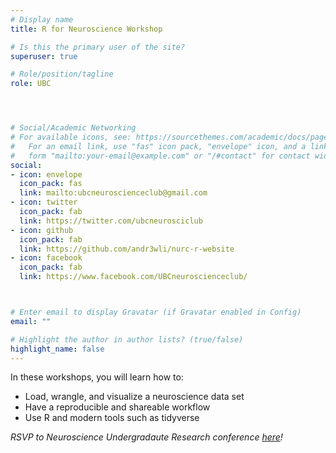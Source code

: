 ```yaml
---
# Display name
title: R for Neuroscience Workshop 

# Is this the primary user of the site?
superuser: true

# Role/position/tagline
role: UBC




# Social/Academic Networking
# For available icons, see: https://sourcethemes.com/academic/docs/page-builder/#icons
#   For an email link, use "fas" icon pack, "envelope" icon, and a link in the
#   form "mailto:your-email@example.com" or "/#contact" for contact widget.
social:
- icon: envelope
  icon_pack: fas
  link: mailto:ubcneuroscienceclub@gmail.com
- icon: twitter
  icon_pack: fab
  link: https://twitter.com/ubcneurosciclub
- icon: github
  icon_pack: fab
  link: https://github.com/andr3wli/nurc-r-website
- icon: facebook
  icon_pack: fab
  link: https://www.facebook.com/UBCneuroscienceclub/



# Enter email to display Gravatar (if Gravatar enabled in Config)
email: ""

# Highlight the author in author lists? (true/false)
highlight_name: false
---
```


In these workshops, you will learn how to: 

* Load, wrangle, and visualize a neuroscience data set
* Have a reproducible and shareable workflow
* Use R and modern tools such as tidyverse

*RSVP to Neuroscience Undergradaute Research conference [here](https://docs.google.com/forms/d/e/1FAIpQLSco1157Ttx7Ml64UJlMddTQHWRV7x6JFuR1s16f6luWTUkp2A/viewform)!*

